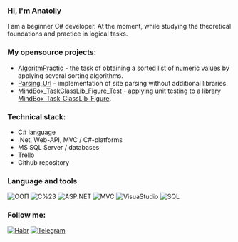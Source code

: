 ### Hi, I'm Anatoliy

I am a beginner C# developer. At the moment, while studying the theoretical foundations and practice in logical tasks.

### My opensource projects:
* [AlgoritmPractic](https://github.com/TolikOborin37/AlgoritmPractic) - the task of obtaining a sorted list of numeric values by applying several sorting algorithms.
* [Parsing_Url](https://github.com/TolikOborin37/Parsing_Url) - implementation of site parsing without additional libraries.
* [MindBox_TaskClassLib_Figure_Test](https://github.com/TolikOborin37/MindBox_TaskClassLib_Figure_Test) - applying unit testing to a library [MindBox_Task_ClassLib_Figure](https://github.com/TolikOborin37/MindBox_Task_ClassLib_Figure).

### Technical stack:

* C# language
* .Net, Web-API, MVC / C#-platforms
* MS SQL Server / databases
* Trello
* Github repository

### Language and tools

![ООП](https://img.shields.io/badge/-ООП-black?style=for-the-badge&logo=ООП)
![C%23](https://img.shields.io/badge/-C%23-black?style=for-the-badge&logo=C%23)
![ASP.NET](https://img.shields.io/badge/-ASP.NET-black?style=for-the-badge&logo=ASP.NET)
![MVC](https://img.shields.io/badge/-MVC-black?style=for-the-badge&logo=MVC)
![VisuaStudio](https://img.shields.io/badge/-VisuaStudio-black?style=for-the-badge&logo=VisuaStudio)
![SQL](https://img.shields.io/badge/-SQLServer-black?style=for-the-badge&logo=SQLServer)

### Follow me:
[![Habr](https://img.shields.io/badge/-Habr-black?style=for-the-badge&logo=Habr)](https://habr.com/ru/users/TolikOborin/)
[![Telegram](https://img.shields.io/badge/-Telegram-black?style=for-the-badge&logo=Telegram)](https://t.me/AMOborin)
